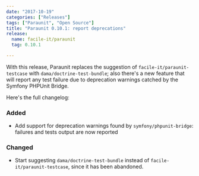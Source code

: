```yaml
---
date: "2017-10-19"
categories: ["Releases"]
tags: ["Paraunit", "Open Source"]
title: "Paraunit 0.10.1: report deprecations"
release:
  name: facile-it/paraunit
  tag: 0.10.1

---
```


With this release, Paraunit replaces the suggestion of `facile-it/paraunit-testcase` with `dama/doctrine-test-bundle`; also there's a new feature that will report any test failure due to deprecation warnings catched by the Symfony PHPUnit Bridge. 
<!--more-->

Here's the full changelog:

### Added
 * Add support for deprecation warnings found by `symfony/phpunit-bridge`: failures and tests output are now reported

### Changed
 * Start suggesting `dama/doctrine-test-bundle` instead of `facile-it/paraunit-testcase`, since it has been abandoned.
